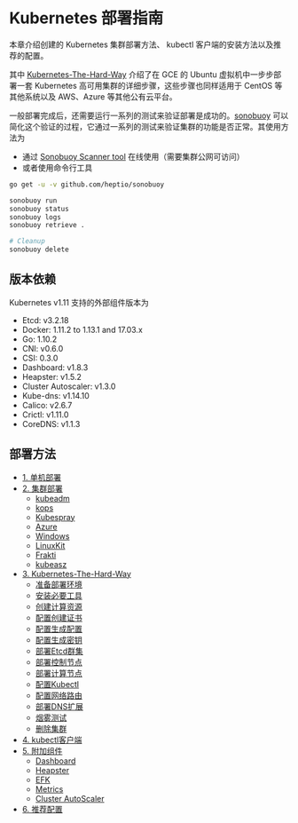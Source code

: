 # Kubernetes 部署指南

本章介绍创建的 Kubernetes 集群部署方法、 kubectl 客户端的安装方法以及推荐的配置。

其中 [Kubernetes-The-Hard-Way](kubernetes-the-hard-way/index.md) 介绍了在 GCE 的 Ubuntu 虚拟机中一步步部署一套 Kubernetes 高可用集群的详细步骤，这些步骤也同样适用于 CentOS 等其他系统以及 AWS、Azure 等其他公有云平台。

一般部署完成后，还需要运行一系列的测试来验证部署是成功的。[sonobuoy](https://github.com/heptio/sonobuoy) 可以简化这个验证的过程，它通过一系列的测试来验证集群的功能是否正常。其使用方法为

- 通过 [Sonobuoy Scanner tool](https://scanner.heptio.com/) 在线使用（需要集群公网可访问）
- 或者使用命令行工具

```sh
go get -u -v github.com/heptio/sonobuoy

sonobuoy run
sonobuoy status
sonobuoy logs
sonobuoy retrieve .

# Cleanup
sonobuoy delete
```

## 版本依赖

Kubernetes v1.11 支持的外部组件版本为

- Etcd: v3.2.18
- Docker: 1.11.2 to 1.13.1 and 17.03.x
- Go: 1.10.2
- CNI: v0.6.0
- CSI: 0.3.0
- Dashboard: v1.8.3
- Heapster: v1.5.2
- Cluster Autoscaler: v1.3.0
- Kube-dns: v1.14.10
- Calico: v2.6.7
- Crictl: v1.11.0
- CoreDNS: v1.1.3

## 部署方法

- [1. 单机部署](single.md)
- [2. 集群部署](cluster.md)
  - [kubeadm](kubeadm.md)
  - [kops](kops.md)
  - [Kubespray](kubespray.md)
  - [Azure](azure.md)
  - [Windows](windows.md)
  - [LinuxKit](k8s-linuxkit.md)
  - [Frakti](frakti/index.md)
  - [kubeasz](https://github.com/gjmzj/kubeasz)
- [3. Kubernetes-The-Hard-Way](kubernetes-the-hard-way/index.md)
  - [准备部署环境](kubernetes-the-hard-way/01-prerequisites.md)
  - [安装必要工具](kubernetes-the-hard-way/02-client-tools.md)
  - [创建计算资源](kubernetes-the-hard-way/03-compute-resources.md)
  - [配置创建证书](kubernetes-the-hard-way/04-certificate-authority.md)
  - [配置生成配置](kubernetes-the-hard-way/05-kubernetes-configuration-files.md)
  - [配置生成密钥](kubernetes-the-hard-way/06-data-encryption-keys.md)
  - [部署Etcd群集](kubernetes-the-hard-way/07-bootstrapping-etcd.md)
  - [部署控制节点](kubernetes-the-hard-way/08-bootstrapping-kubernetes-controllers.md)
  - [部署计算节点](kubernetes-the-hard-way/09-bootstrapping-kubernetes-workers.md)
  - [配置Kubectl](kubernetes-the-hard-way/10-configuring-kubectl.md)
  - [配置网络路由](kubernetes-the-hard-way/11-pod-network-routes.md)
  - [部署DNS扩展](kubernetes-the-hard-way/12-dns-addon.md)
  - [烟雾测试](kubernetes-the-hard-way/13-smoke-test.md)
  - [删除集群](kubernetes-the-hard-way/14-cleanup.md)
- [4. kubectl客户端](kubectl.md)
- [5. 附加组件](addons/index.md)
  - [Dashboard](addons/dashboard.md)
  - [Heapster](addons/heapster.md)
  - [EFK](addons/efk.md)
  - [Metrics](addons/metrics.md)
  - [Cluster AutoScaler](addons/cluster-autoscaler.md)
- [6. 推荐配置](kubernetes-configuration-best-practice.md)
